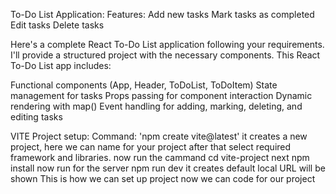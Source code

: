 To-Do List Application:
Features:
Add new tasks
Mark tasks as completed
Edit tasks
Delete tasks

Here's a complete React To-Do List application following your requirements. I'll provide a structured project with the necessary components.
This React To-Do List app includes:

Functional components (App, Header, ToDoList, ToDoItem)
State management for tasks
Props passing for component interaction
Dynamic rendering with map()
Event handling for adding, marking, deleting, and editing tasks

VITE Project setup:
Command: 'npm create vite@latest' it creates a new project, here we can name for your project after that select required framework and libraries.
now run the cammand cd vite-project
next npm install
now run for the server npm run dev it creates default local URL will be shown
 This is how we can set up project now we can code for our project 

